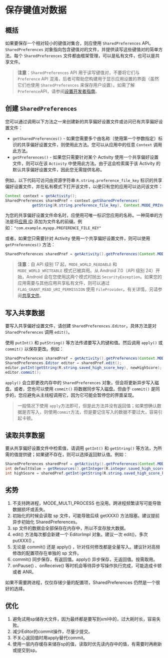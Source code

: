 # 保存键值对数据

## 概括

如果要保存一个相对较小的键值对集合，则应使用 `SharedPreferences` API。`SharedPreferences` 对象指向包含键值对的文件，并提供读写这些键值对的简单方法。每个 `SharedPreferences` 文件都由框架管理，可以是私有文件，也可以是共享文件。

> **注意**：`SharedPreferences` API 用于读写键值对，不要将它们与 `Preference` API 混淆，后者可帮助您构建用于显示应用设置的界面（虽然它们也使用 `SharedPreferences` 来保存用户设置）。如需了解 `Preference`API，请参阅[设置开发者指南](https://developer.android.google.cn/guide/topics/ui/settings)。

## 创建 `SharedPreferences`

您可以通过调用以下方法之一来创建新的共享偏好设置文件或访问已有共享偏好设置文件：

* `getSharedPreferences()` - 如果您需要多个由名称（使用第一个参数指定）标识的共享偏好设置文件，则使用此方法。您可以从应用中的任意 `Context` 调用此方法。
* `getPreferences()` - 如果您只需要针对某个 Activity 使用一个共享偏好设置文件，则可以在该 `Activity` 中使用此方法。由于这会检索属于该 Activity 的默认共享偏好设置文件，因此您无需提供名称。

例如，以下代码可访问由资源字符串 `R.string.preference_file_key` 标识的共享偏好设置文件，并在私有模式下打开该文件，以便只有您的应用可以访问该文件：

``` java
Context context = getActivity();
SharedPreferences sharedPref = context.getSharedPreferences(
            getString(R.string.preference_file_key), Context.MODE_PRIVATE);
```

为您的共享偏好设置文件命名时，应使用可唯一标识您应用的名称。一种简单的方法是将[应用 ID](https://developer.android.google.cn/studio/build/application-id) 添加为文件名的前缀。例如：`"com.example.myapp.PREFERENCE_FILE_KEY"`

或者，如果您只需要针对 Activity 使用一个共享偏好设置文件，则可以使用 `getPreferences()` 方法：

```java
SharedPreferences sharedPref = getActivity().getPreferences(Context.MODE_PRIVATE);
```

> **注意**：自 API 级别 17 起，`MODE_WORLD_READABLE` 和 `MODE_WORLD_WRITEABLE` 模式已被弃用。从 Android 7.0（API 级别 24）开始，Android 会在您使用这两个模式时抛出 `SecurityException`。如果您的应用需要与其他应用共享私有文件，则可以通过 `FLAG_GRANT_READ_URI_PERMISSION` 使用 `FileProvider`。有关详情，另请参阅[共享文件](https://developer.android.google.cn/training/secure-file-sharing)。

## 写入共享数据

要写入共享偏好设置文件，请创建 `SharedPreferences.Editor`，具体方法是对 `SharedPreferences` 调用 `edit()`。

使用 `putInt()` 和 `putString()` 等方法传递要写入的键和值。然后调用 `apply()` 或 `commit()` 以保存更改。例如：

```java
SharedPreferences sharedPref = getActivity().getPreferences(Context.MODE_PRIVATE);
SharedPreferences.Editor editor = sharedPref.edit();
editor.putInt(getString(R.string.saved_high_score_key), newHighScore);
editor.commit();
```

`apply()` 会立即更改内存中的 `SharedPreferences` 对象，但会将更新异步写入磁盘。或者，您也可以使用 `commit()` 将数据同步写入磁盘。但由于 `commit()` 是同步的，您应避免从主线程调用它，因为它可能会暂停您的界面呈现。

> 一般情况下使用 `apply`方法即可，但是此方法并没有返回值；如果想确认数据是否写入，则使用`commit`方法，但是要记住写入的数据不要过大，容易引起卡顿。

## 读取共享数据

要从共享偏好设置文件中检索值，请调用 `getInt()` 和 `getString()` 等方法，为所需的值提供键；如果键不存在，则可以选择返回默认值。例如：

``` java
SharedPreferences sharedPref = getActivity().getPreferences(Context.MODE_PRIVATE);
int defaultValue = getResources().getInteger(R.integer.saved_high_score_default_key);
int highScore = sharedPref.getInt(getString(R.string.saved_high_score_key), defaultValue);
```

## 劣势

1. 不支持跨进程，MODE_MULTI_PROCESS 也没用。跨进程频繁读写可能导致数据损坏或丢失。
1. 初始化的时候会读取 sp 文件，可能导致后续 getXXX() 方法阻塞。建议提前异步初始化     SharedPreferences。
1. sp 文件的数据会全部保存在内存中，所以不宜存放大数据。
1. edit() 方法每次都会新建一个 EditorImpl 对象。建议一次 edit()，多次 putXXX()     。
1. 无论是 commit() 还是 apply() ，针对任何修改都是全量写入。建议针对高频修改的配置项存在单独的   sp 文件。
1. commit() 同步保存，有返回值。apply() 异步保存，无返回值。按需取用。
1. onPause() 、onReceive() 等时机会等待异步写操作执行完成，可能造成卡顿或者     ANR。

如果不需要跨进程，仅仅存储少量的配置项，SharedPreferences 仍然是一个很好的选择。

## 优化

1. 避免试用sp储存大文件，因为最终都是要写到xml中的，过大耗时长，容易失败。
1. 减少Editor的commit操作，尽量少提交。
1. 不关心返回值时用apply替代commit。
1. 使用一层内存缓存来储存sp的值，读取时优先读内存中的值，有需要时再刷新或提交到sp。

